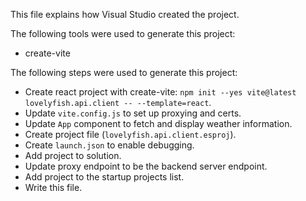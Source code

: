 This file explains how Visual Studio created the project.

The following tools were used to generate this project:
- create-vite

The following steps were used to generate this project:
- Create react project with create-vite: `npm init --yes vite@latest lovelyfish.api.client -- --template=react`.
- Update `vite.config.js` to set up proxying and certs.
- Update `App` component to fetch and display weather information.
- Create project file (`lovelyfish.api.client.esproj`).
- Create `launch.json` to enable debugging.
- Add project to solution.
- Update proxy endpoint to be the backend server endpoint.
- Add project to the startup projects list.
- Write this file.
